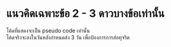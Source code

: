 # แนวคิดเฉพาะข้อ 2 - 3 ดาวบางข้อเท่านั้น
โค้ดที่แสดงจะเป็น pseudo code เท่านั้น\
โค้ดจริงจะลงในวันหลังกำหนดส่ง 3 วัน เพื่อป้องการการส่อทุจริต

